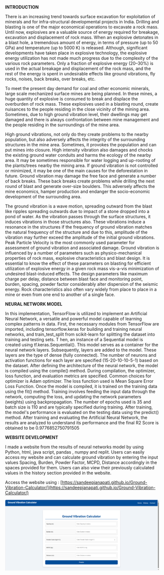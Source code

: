 **INTRODUCTION**

There is an increasing trend towards surface excavation for exploitation of minerals and for infra-structural developmental projects in India. Drilling and blasting is one of the major economical operations to excavate a rock mass. Until now, explosives are a valuable source of energy required for breakage, excavation and displacement of rock mass. When an explosive detonates in a blast hole, a tremendous amount of energy, in terms of pressure (up to 50 GPa) and temperature (up to 5000 K) is released. Although, significant developments have taken place in explosive technology, the explosive energy utilization has not made much progress due to the complexity of the various rock parameters. Only a fraction of explosive energy (20–30%) is used in the actual breakage and displacement of the rock mass, and the rest of the energy is spent in undesirable effects like ground vibrations, fly rocks, noises, back breaks, over breaks, etc.

To meet the present day demand for coal and other economic minerals, large scale mechanized surface mines are being planned. In these mines, a huge quantity of explosive is consumed to break and displace the overburden of rock mass. These explosives used in a blasting round, create nuisances to the people residing in the close vicinity of the mining area. Sometimes, due to high ground vibration level, their dwellings may get damaged and there is always confrontation between mine management and the people residing in the surroundings of the mine area.

High ground vibrations, not only do they create problems to the nearby population, but also adversely affects the integrity of the surrounding structures in the mine area. Sometimes, it provokes the population and can put mines into closure. High intensity vibration also damages and chocks the existing ground water conduits and harms the ecology of the nearby area. It may be sometimes responsible for water logging and up-rooting of the plants/trees nearby the mining area. If ground vibration is not controlled or minimized, it may be one of the main causes for the deforestation in future. Ground vibration may damage the free face and generate a number of back breaks. These back breaks create problems while drilling the next round of blast and generate over-size boulders. This adversely affects the mine economics, hamper production and endanger the socio-economic development of the surrounding area.

The ground vibration is a wave motion, spreading outward from the blast like ripples spreading outwards due to impact of a stone dropped into a pond of water. As the vibration passes through the surface structures, it induces vibrations in those structures also. These vibrations induce a resonance in the structures if the frequency of ground vibration matches the natural frequency of the structure and due to this, amplitude of the vibration may further exceed the amplitude of the initial ground vibrations. Peak Particle Velocity is the most commonly used parameter for assessment of ground vibration and associated damage. Ground vibration is influenced by a number of parameters such as physico-mechanical properties of rock mass, explosive characteristics and blast design. It is essential to know the effect of these parameters on blasting for efficient utilization of explosive energy in a given rock mass vis-a-vis minimization of undesired blast-induced effects. The design parameters like maximum charge per delay, distance between blast face and monitoring point, burden, spacing, powder factor considerably alter dispersion of the seismic energy. Rock characteristics also often vary widely from place to place in a mine or even from one end to another of a single face.


**NEURAL NETWORK MODEL**

In this implementation, TensorFlow is utilized to implement an Artificial Neural Network, a versatile and powerful model capable of learning complex patterns in data. First, the necessary modules from TensorFlow are imported, including tensorflow.keras for building and training neural networks, and train_test_split from scikit-learn for splitting the dataset into training and testing sets. T hen, an instance of a Sequential model is created using tf.keras.Sequential(). This model serves as a container for the neural network layers. Subsequently, layers are added to the model. These layers are the type of dense (fully connected). The number of neurons and activation functions for each layer are specified (15-20-10-10-5-1) based on the dataset. After defining the architecture of the neural network, the model is compiled using the compile() method. During compilation, the optimizer, loss function, and evaluation metrics are specified. Common choices for optimizer is Adam optimizer. The loss function used is Mean Square Error Loss Function. Once the model is compiled, it is trained on the training data using the fit() method. Training involves feeding the input data through the network, computing the loss, and updating the network parameters (weights) using backpropagation. The number of epochs used is 35 and batch size is 110 and are typically specified during training. After training, the model's performance is evaluated on the testing data using the predict() method. After training and evaluating the Artificial Neural Network, the results are analyzed to understand its performance and the final R2 Score is obtained to be 0.9776852750791505

**WEBSITE DEVELOPMENT**

I made a website from the results of neural networks model by using Python, html, java script, pandas , numpy and replit. Users can easily access my website and can calculate ground vibration by entering the input values Spacing, Burden, Powder Factor, MCPD, Distance accordingly in the spaces provided for them. Users can also view their previously calculated values in the history section provided in the website.

Access the website using :
[https://sandeepjanapati.github.io/Ground-Vibration-Calculator/](https://sandeepjanapati.github.io/Ground-Vibration-Calculator/)


![Website Image](https://github.com/sandeepjanapati/Ground-Vibration-Calculator/blob/main/website.png)

